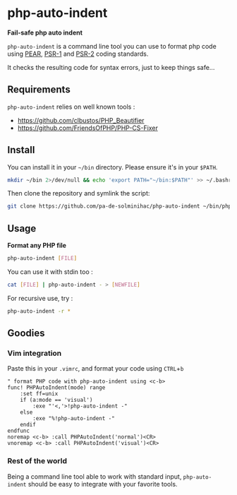 # php-auto-indent

**Fail-safe php auto indent**

`php-auto-indent` is a command line tool you can use to format php code using [PEAR](http://pear.php.net/manual/en/standards.php), [PSR-1](http://www.php-fig.org/psr/psr-1/) and [PSR-2](http://www.php-fig.org/psr/psr-2/) coding standards.

It checks the resulting code for syntax errors, just to keep things safe...

## Requirements

`php-auto-indent` relies on well known tools :
- https://github.com/clbustos/PHP_Beautifier
- https://github.com/FriendsOfPHP/PHP-CS-Fixer

## Install

You can install it in your `~/bin` directory. Please ensure it's in your `$PATH`.

```bash
mkdir ~/bin 2>/dev/null && echo 'export PATH="~/bin:$PATH"' >> ~/.bashrc
```

Then clone the repository and symlink the script:
```bash
git clone https://github.com/pa-de-solminihac/php-auto-indent ~/bin/php-auto-indent-git && ln -s ~/bin/php-auto-indent-git/php-auto-indent ~/bin/php-auto-indent
```


## Usage

**Format any PHP file**

```bash
php-auto-indent [FILE]
```

You can use it with stdin too : 
```bash
cat [FILE] | php-auto-indent - > [NEWFILE]
```

For recursive use, try :
```bash
php-auto-indent -r *
```


## Goodies

### Vim integration

Paste this in your `.vimrc`, and format your code using `CTRL`+`b`

```vim
" format PHP code with php-auto-indent using <c-b>
func! PHPAutoIndent(mode) range
    :set ff=unix
    if (a:mode == 'visual')
        :exe "'<,'>!php-auto-indent -"
    else
        :exe "%!php-auto-indent -"
    endif
endfunc
noremap <c-b> :call PHPAutoIndent('normal')<CR>
vnoremap <c-b> :call PHPAutoIndent('visual')<CR>
```

### Rest of the world

Being a command line tool able to work with standard input, `php-auto-indent` should be easy to integrate with your favorite tools.
